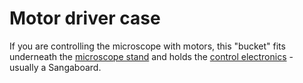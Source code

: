 # Motor driver case
If you are controlling the microscope with motors, this "bucket" fits underneath the [microscope stand](./microscope_stand.md) and holds the [control electronics](../electronics/motor_driver.md) - usually a Sangaboard.